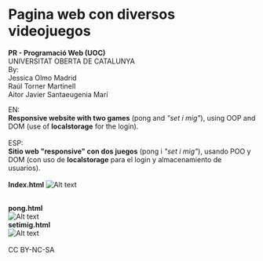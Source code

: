 # Pagina web con diversos videojuegos
<strong>PR - Programació Web (UOC)</strong><br>
UNIVERSITAT OBERTA DE CATALUNYA
<br>By:
<br>Jessica Olmo Madrid
<br>Raúl Torner Martinell
<br>Aitor Javier Santaeugenia Marí

EN:<br>
<strong>Responsive website with two games</strong> (pong and <i>"set i mig"</i>), using OOP and DOM (use of <strong>localstorage</strong> for the login).<br><br>ESP:<br>
<strong>Sitio web "responsive" con dos juegos</strong> (pong i <i>"set i mig"</i>), usando POO y DOM (con uso de <strong>localstorage</strong> para el login y almacenamiento de usuarios).
<br><br><strong>
Index.html</strong>
![Alt text](https://cloud.githubusercontent.com/assets/14861253/19861795/3692cc86-9f8e-11e6-9d99-496e09bc7673.png)<br><br>

<strong>pong.html<br></strong>
![Alt text](https://cloud.githubusercontent.com/assets/14861253/19861962/be2b97fe-9f8e-11e6-8bbb-1c8c446de6f5.png)<br>
<strong>setimig.html</strong><br>
![Alt text](https://cloud.githubusercontent.com/assets/14861253/19861948/b6aa6dca-9f8e-11e6-892b-ef41513f7861.png)<br><br>
CC BY-NC-SA
